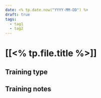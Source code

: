 ```yaml
---
date: <% tp.date.now("YYYY-MM-DD") %>
draft: true
tags:
  - tag1
  - tag2
---
```


# [[<% tp.file.title %>]]

## Training type

## Training notes
